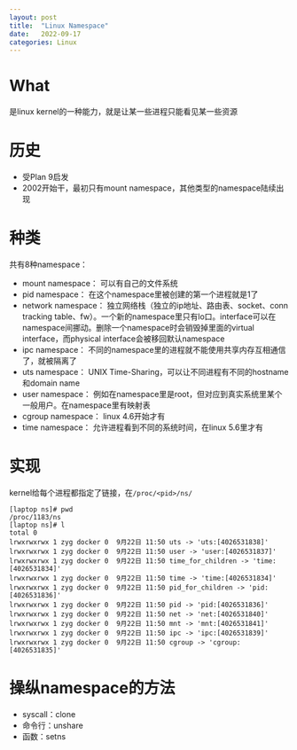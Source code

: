 ```yaml
---
layout: post
title:  "Linux Namespace"
date:   2022-09-17
categories: Linux
---
```


# What

是linux kernel的一种能力，就是让某一些进程只能看见某一些资源

# 历史

- 受Plan 9启发
- 2002开始干，最初只有mount namespace，其他类型的namespace陆续出现

# 种类

共有8种namespace：

- mount namespace： 可以有自己的文件系统
- pid namespace： 在这个namespace里被创建的第一个进程就是1了
- network namespace： 独立网络栈（独立的ip地址、路由表、socket、conn tracking table、fw）。一个新的namespace里只有lo口。interface可以在namespace间挪动。删除一个namespace时会销毁掉里面的virtual interface，而physical interface会被移回默认namespace
- ipc namespace： 不同的namespace里的进程就不能使用共享内存互相通信了，就被隔离了
- uts namespace： UNIX Time-Sharing，可以让不同进程有不同的hostname和domain name
- user namespace： 例如在namespace里是root，但对应到真实系统里某个一般用户。在namespace里有映射表
- cgroup namespace： linux 4.6开始才有
- time namespace： 允许进程看到不同的系统时间，在linux 5.6里才有

# 实现

kernel给每个进程都指定了链接，在`/proc/<pid>/ns/`

```
[laptop ns]# pwd
/proc/1183/ns
[laptop ns]# l
total 0
lrwxrwxrwx 1 zyg docker 0  9月22日 11:50 uts -> 'uts:[4026531838]'
lrwxrwxrwx 1 zyg docker 0  9月22日 11:50 user -> 'user:[4026531837]'
lrwxrwxrwx 1 zyg docker 0  9月22日 11:50 time_for_children -> 'time:[4026531834]'
lrwxrwxrwx 1 zyg docker 0  9月22日 11:50 time -> 'time:[4026531834]'
lrwxrwxrwx 1 zyg docker 0  9月22日 11:50 pid_for_children -> 'pid:[4026531836]'
lrwxrwxrwx 1 zyg docker 0  9月22日 11:50 pid -> 'pid:[4026531836]'
lrwxrwxrwx 1 zyg docker 0  9月22日 11:50 net -> 'net:[4026531840]'
lrwxrwxrwx 1 zyg docker 0  9月22日 11:50 mnt -> 'mnt:[4026531841]'
lrwxrwxrwx 1 zyg docker 0  9月22日 11:50 ipc -> 'ipc:[4026531839]'
lrwxrwxrwx 1 zyg docker 0  9月22日 11:50 cgroup -> 'cgroup:[4026531835]'
```

# 操纵namespace的方法

- syscall：clone
- 命令行：unshare
- 函数：setns

